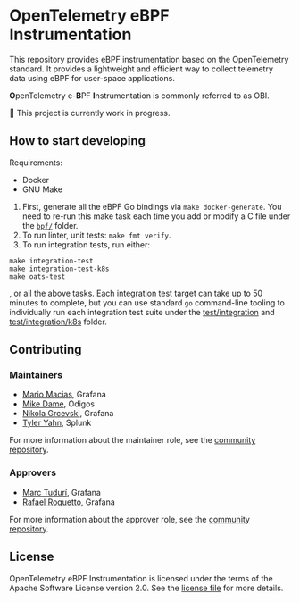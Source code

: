 # OpenTelemetry eBPF Instrumentation

This repository provides eBPF instrumentation based on the OpenTelemetry standard.
It provides a lightweight and efficient way to collect telemetry data using eBPF for user-space applications.

**O**penTelemetry e-**B**PF **I**nstrumentation is commonly referred to as OBI.

:construction: This project is currently work in progress.

## How to start developing

Requirements:
* Docker
* GNU Make

1. First, generate all the eBPF Go bindings via `make docker-generate`. You need to re-run this make task
   each time you add or modify a C file under the [`bpf/`](./bpf) folder.
2. To run linter, unit tests: `make fmt verify`.
3. To run integration tests, run either:
```
make integration-test
make integration-test-k8s
make oats-test
```
, or all the above tasks. Each integration test target can take up to 50 minutes to complete, but you can
use standard `go` command-line tooling to individually run each integration test suite under
the [test/integration](./test/integration) and [test/integration/k8s](./test/integration/k8s) folder.

## Contributing

### Maintainers

* [Mario Macias](https/github.com/mariomac), Grafana
* [Mike Dame](https/github.com/damemi), Odigos
* [Nikola Grcevski](https/github.com/grcevski), Grafana
* [Tyler Yahn](https/github.com/MrAlias), Splunk

For more information about the maintainer role, see the [community repository](https://github.com/open-telemetry/community/blob/main/guides/contributor/membership.md#maintainer).

### Approvers

* [Marc Tudurí](https://github.com/marctc), Grafana
* [Rafael Roquetto](https://github.com/rafaelroquetto), Grafana

For more information about the approver role, see the [community repository](https://github.com/open-telemetry/community/blob/main/guides/contributor/membership.md#approver).

## License

OpenTelemetry eBPF Instrumentation is licensed under the terms of the Apache Software License version 2.0.
See the [license file](./LICENSE) for more details.
